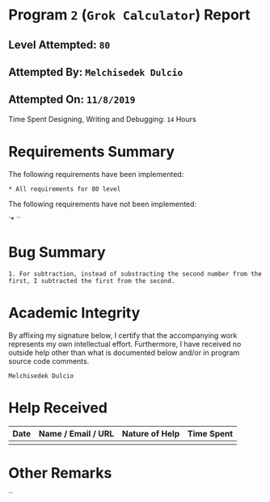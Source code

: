 # Program `2` (`Grok Calculator`) Report
## Level Attempted: `80`
## Attempted By: `Melchisedek Dulcio`
## Attempted On: `11/8/2019`

Time Spent Designing, Writing and Debugging: `14` Hours

# Requirements Summary

The following requirements have been implemented:

`* All requirements for 80 level`

The following requirements have not been implemented:

`* <list requirements here>``

# Bug Summary

`1. For subtraction, instead of substracting the second number from the first, I subtracted the first from the second.`

# Academic Integrity

By affixing my signature below, I certify that the accompanying work represents my own intellectual effort. Furthermore, I have received no outside help other than what is documented below and/or in program source code comments. 

`Melchisedek Dulcio`

# Help Received

| Date | Name / Email / URL | Nature of Help | Time Spent |
| --- | --- | --- | --- |
| | | | |

# Other Remarks

``

